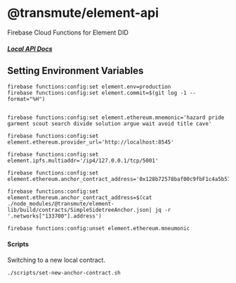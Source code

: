 # @transmute/element-api

Firebase Cloud Functions for Element DID

##### [Local API Docs](http://localhost:5002/element-did/us-central1/main/docs)


## Setting Environment Variables

```
firebase functions:config:set element.env=production
firebase functions:config:set element.commit=$(git log -1 --format="%H")


firebase functions:config:set element.ethereum.mnemonic='hazard pride garment scout search divide solution argue wait avoid title cave'

firebase functions:config:set element.ethereum.provider_url='http://localhost:8545'

firebase functions:config:set element.ipfs.multiaddr='/ip4/127.0.0.1/tcp/5001'

firebase functions:config:set element.ethereum.anchor_contract_address='0x128b72578baf00c9fbF1c4a5b57cd69c61De1dd1'

firebase functions:config:set element.ethereum.anchor_contract_address=$(cat ./node_modules/@transmute/element-lib/build/contracts/SimpleSidetreeAnchor.json| jq -r '.networks["133700"].address')

firebase functions:config:unset element.ethereum.mneumonic 

```


#### Scripts

Switching to a new local contract.

```
./scripts/set-new-anchor-contract.sh
```